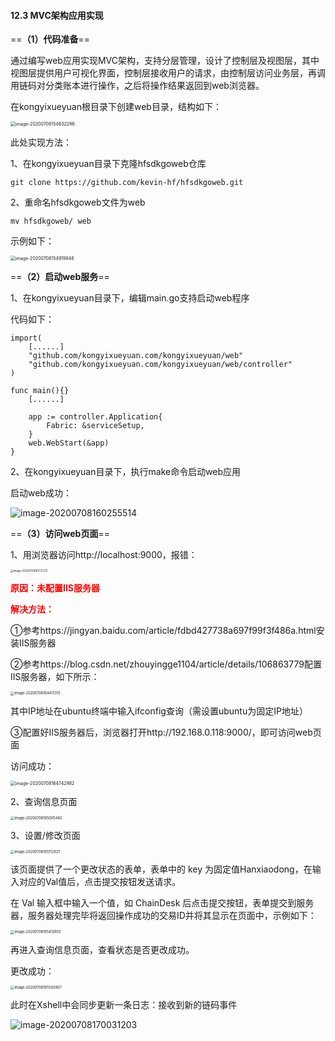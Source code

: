 #### 12.3 MVC架构应用实现

==**（1）代码准备**==

通过编写web应用实现MVC架构，支持分层管理，设计了控制层及视图层，其中视图层提供用户可视化界面，控制层接收用户的请求，由控制层访问业务层，再调用链码对分类账本进行操作，之后将操作结果返回到web浏览器。

在kongyixueyuan根目录下创建web目录，结构如下：

<img src="https://tva1.sinaimg.cn/large/007S8ZIlly1ggqr12thqej30jw0g875q.jpg" alt="image-20200708154632296" style="zoom:50%;" />

此处实现方法：

1、在kongyixueyuan目录下克隆hfsdkgoweb仓库

```
git clone https://github.com/kevin-hf/hfsdkgoweb.git
```

2、重命名hfsdkgoweb文件为web

```
mv hfsdkgoweb/ web 
```

示例如下：

<img src="https://tva1.sinaimg.cn/large/007S8ZIlly1ggqr0ysiyyj312o0din1o.jpg" alt="image-20200708154919848" style="zoom:50%;" />



==**（2）启动web服务**==

1、在kongyixueyuan目录下，编辑main.go支持启动web程序

代码如下：

```
import(
    [......]
    "github.com/kongyixueyuan.com/kongyixueyuan/web"
    "github.com/kongyixueyuan.com/kongyixueyuan/web/controller"
)

func main(){}
    [......]

    app := controller.Application{
        Fabric: &serviceSetup,
    }
    web.WebStart(&app)
}
```

2、在kongyixueyuan目录下，执行make命令启动web应用

启动web成功：

![image-20200708160255514](https://tva1.sinaimg.cn/large/007S8ZIlly1ggqr0xs6xqj31gr0u04av.jpg)



==**（3）访问web页面**==

1、用浏览器访问http://localhost:9000，报错：

<img src="https://tva1.sinaimg.cn/large/007S8ZIlly1ggqr0y9wd9j318u0owtai.jpg" alt="image-20200708161727212" style="zoom:30%;" />

**<font color=red>原因：未配置IIS服务器</font>**

**<font color=red>解决方法：</font>**

①参考https://jingyan.baidu.com/article/fdbd427738a697f99f3f486a.html安装IIS服务器

②参考https://blog.csdn.net/zhouyingge1104/article/details/106863779配置IIS服务器，如下所示：

<img src="https://tva1.sinaimg.cn/large/007S8ZIlly1ggqr11yzaqj30zp0kv77j.jpg" alt="image-20200708164417315" style="zoom:40%;" />

其中IP地址在ubuntu终端中输入ifconfig查询（需设置ubuntu为固定IP地址）

③配置好IIS服务器后，浏览器打开http://192.168.0.118:9000/，即可访问web页面

访问成功：

<img src="https://tva1.sinaimg.cn/large/007S8ZIlly1ggqr12dynlj315n0k5abz.jpg" alt="image-20200708164742982" style="zoom:50%;" />

2、查询信息页面

<img src="https://tva1.sinaimg.cn/large/007S8ZIlly1ggqr10luq4j31e80o0mzh.jpg" alt="image-20200708165005440" style="zoom:40%;" />

3、设置/修改页面

<img src="https://tva1.sinaimg.cn/large/007S8ZIlly1ggqr11j601j312c0m175w.jpg" alt="image-20200708165112925" style="zoom:40%;" />

该页面提供了一个更改状态的表单，表单中的 key 为固定值Hanxiaodong，在输入对应的Val值后，点击提交按钮发送请求。

在 Val 输入框中输入一个值，如 ChainDesk 后点击提交按钮，表单提交到服务器，服务器处理完毕将返回操作成功的交易ID并将其显示在页面中，示例如下：

<img src="https://tva1.sinaimg.cn/large/007S8ZIlly1ggqr0zkpjsj313b0ly40c.jpg" alt="image-20200708165413655" style="zoom:40%;" />

再进入查询信息页面，查看状态是否更改成功。

更改成功：

<img src="https://tva1.sinaimg.cn/large/007S8ZIlly1ggqr111aofj313n0jyq4j.jpg" alt="image-20200708165545907" style="zoom:40%;" />

此时在Xshell中会同步更新一条日志：接收到新的链码事件

![image-20200708170031203](https://tva1.sinaimg.cn/large/007S8ZIlly1ggqr101e5bj319r0j0dmn.jpg)



















